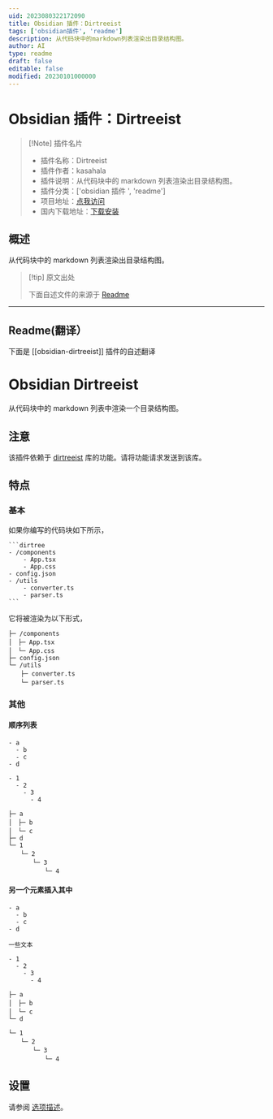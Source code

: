 ```yaml
---
uid: 2023080322172090
title: Obsidian 插件：Dirtreeist
tags: ['obsidian插件', 'readme']
description: 从代码块中的markdown列表渲染出目录结构图。
author: AI
type: readme
draft: false
editable: false
modified: 20230101000000
---
```


# Obsidian 插件：Dirtreeist

> [!Note] 插件名片
> - 插件名称：Dirtreeist
> - 插件作者：kasahala
> - 插件说明：从代码块中的 markdown 列表渲染出目录结构图。
> - 插件分类：['obsidian 插件 ', 'readme']
> - 项目地址：[点我访问](https://github.com/k4a-l/obsidian-dirtreeist)
> - 国内下载地址：[下载安装](https://pkmer.cn/products/plugin/pluginMarket/?obsidian-dirtreeist)

## 概述

从代码块中的 markdown 列表渲染出目录结构图。

> [!tip] 原文出处
>
>下面自述文件的来源于 [Readme](https://ghproxy.net/https://raw.githubusercontent.com/k4a-l/obsidian-dirtreeist/master/README.md)
>

---

## Readme(翻译）

下面是 [[obsidian-dirtreeist]] 插件的自述翻译

# Obsidian Dirtreeist

从代码块中的 markdown 列表中渲染一个目录结构图。

## 注意

该插件依赖于 [dirtreeist](https://github.com/k4a-l/dirtreeist) 库的功能。请将功能请求发送到该库。

## 特点

### 基本

如果你编写的代码块如下所示，

````
```dirtree
- /components
	- App.tsx
	- App.css
- config.json
- /utils
	- converter.ts
	- parser.ts
```
````

它将被渲染为以下形式，

```
├─ /components
│　├─ App.tsx
│　└─ App.css
├─ config.json
└─ /utils
　　├─ converter.ts
　　└─ parser.ts
```

### 其他

#### 顺序列表

```
- a
  - b
  - c
- d

- 1
  - 2
    - 3
      - 4
```

```
├─ a
│　├─ b
│　└─ c
├─ d
└─ 1
　　└─ 2
　　　　└─ 3
　　　　　　└─ 4
```

#### 另一个元素插入其中

```
- a
  - b
  - c
- d

一些文本

- 1
  - 2
    - 3
      - 4
```

```
├─ a
│　├─ b
│　└─ c
└─ d

└─ 1
　　└─ 2
　　　　└─ 3
　　　　　　└─ 4
```

## 设置

请参阅 [选项描述](https://github.com/k4a-l/dirtreeist#description-of-options)。
